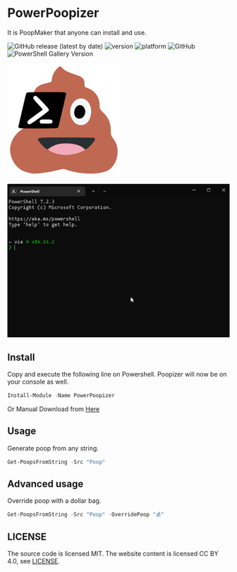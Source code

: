 # PowerPoopizer

It is PoopMaker that anyone can install and use.

![GitHub release (latest by date)](https://img.shields.io/github/v/release/powershell/powershell?label=PowerShell)
![version](https://img.shields.io/powershellgallery/v/PowerPoopizer)
![platform](https://img.shields.io/powershellgallery/p/DNS.1.1.1.1)
![GitHub](https://img.shields.io/github/license/ShortArrow/power-poopizer?label=license)
![PowerShell Gallery Version](https://img.shields.io/powershellgallery/v/Pester?label=pester)

![PackageIcon](https://raw.githubusercontent.com/ShortArrow/power-poopizer/main/PackageIcon.svg)

![usage](usage.gif)

## Install

Copy and execute the following line on Powershell.
Poopizer will now be on your console as well.

```powershell
Install-Module -Name PowerPoopizer
```

Or Manual Download from [Here](https://www.powershellgallery.com/packages/PowerPoopizer)

## Usage

Generate poop from any string.

```powershell
Get-PoopsFromString -Src "Poop"
```

## Advanced usage

Override poop with a dollar bag.

```powershell
Get-PoopsFromString -Src "Poop" -OverridePoop "💰"
```

## LICENSE

The source code is licensed MIT. The website content is licensed CC BY 4.0, see [LICENSE](PowerPoopizer/LICENSE).

